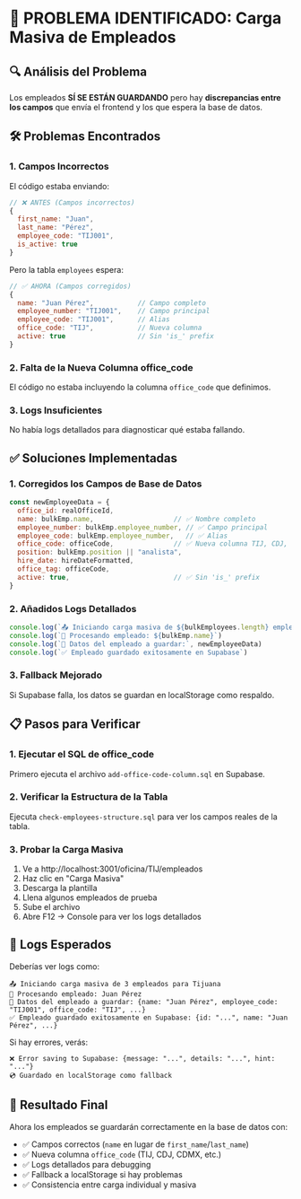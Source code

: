 # 🚨 PROBLEMA IDENTIFICADO: Carga Masiva de Empleados

## 🔍 **Análisis del Problema**

Los empleados **SÍ SE ESTÁN GUARDANDO** pero hay **discrepancias entre los campos** que envía el frontend y los que espera la base de datos.

## 🛠️ **Problemas Encontrados**

### 1. **Campos Incorrectos**
El código estaba enviando:
```javascript
// ❌ ANTES (Campos incorrectos)
{
  first_name: "Juan",
  last_name: "Pérez", 
  employee_code: "TIJ001",
  is_active: true
}
```

Pero la tabla `employees` espera:
```javascript
// ✅ AHORA (Campos corregidos)
{
  name: "Juan Pérez",           // Campo completo
  employee_number: "TIJ001",    // Campo principal
  employee_code: "TIJ001",      // Alias
  office_code: "TIJ",           // Nueva columna
  active: true                  // Sin 'is_' prefix
}
```

### 2. **Falta de la Nueva Columna office_code**
El código no estaba incluyendo la columna `office_code` que definimos.

### 3. **Logs Insuficientes**
No había logs detallados para diagnosticar qué estaba fallando.

## ✅ **Soluciones Implementadas**

### 1. **Corregidos los Campos de Base de Datos**
```javascript
const newEmployeeData = {
  office_id: realOfficeId,
  name: bulkEmp.name,                    // ✅ Nombre completo
  employee_number: bulkEmp.employee_number, // ✅ Campo principal
  employee_code: bulkEmp.employee_number,   // ✅ Alias
  office_code: officeCode,               // ✅ Nueva columna TIJ, CDJ, etc.
  position: bulkEmp.position || "analista",
  hire_date: hireDateFormatted,
  office_tag: officeCode,
  active: true,                          // ✅ Sin 'is_' prefix
}
```

### 2. **Añadidos Logs Detallados**
```javascript
console.log(`📤 Iniciando carga masiva de ${bulkEmployees.length} empleados`)
console.log(`👤 Procesando empleado: ${bulkEmp.name}`)
console.log(`💾 Datos del empleado a guardar:`, newEmployeeData)
console.log(`✅ Empleado guardado exitosamente en Supabase`)
```

### 3. **Fallback Mejorado**
Si Supabase falla, los datos se guardan en localStorage como respaldo.

## 📋 **Pasos para Verificar**

### 1. **Ejecutar el SQL de office_code**
Primero ejecuta el archivo `add-office-code-column.sql` en Supabase.

### 2. **Verificar la Estructura de la Tabla**
Ejecuta `check-employees-structure.sql` para ver los campos reales de la tabla.

### 3. **Probar la Carga Masiva**
1. Ve a http://localhost:3001/oficina/TIJ/empleados
2. Haz clic en "Carga Masiva"
3. Descarga la plantilla
4. Llena algunos empleados de prueba
5. Sube el archivo
6. Abre F12 → Console para ver los logs detallados

## 🎯 **Logs Esperados**

Deberías ver logs como:
```
📤 Iniciando carga masiva de 3 empleados para Tijuana
👤 Procesando empleado: Juan Pérez
💾 Datos del empleado a guardar: {name: "Juan Pérez", employee_code: "TIJ001", office_code: "TIJ", ...}
✅ Empleado guardado exitosamente en Supabase: {id: "...", name: "Juan Pérez", ...}
```

Si hay errores, verás:
```
❌ Error saving to Supabase: {message: "...", details: "...", hint: "..."}
💿 Guardado en localStorage como fallback
```

## 🚀 **Resultado Final**

Ahora los empleados se guardarán correctamente en la base de datos con:
- ✅ Campos correctos (`name` en lugar de `first_name`/`last_name`)
- ✅ Nueva columna `office_code` (TIJ, CDJ, CDMX, etc.)
- ✅ Logs detallados para debugging
- ✅ Fallback a localStorage si hay problemas
- ✅ Consistencia entre carga individual y masiva